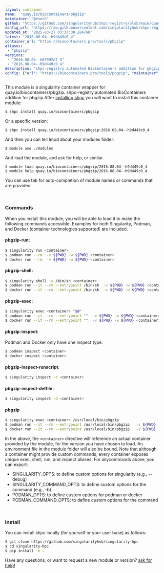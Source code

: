 ```yaml
---
layout: container
name:  "quay.io/biocontainers/pbgzip"
maintainer: "@vsoch"
github: "https://github.com/singularityhub/shpc-registry/blob/main/quay.io/biocontainers/pbgzip/container.yaml"
config_url: "https://raw.githubusercontent.com/singularityhub/shpc-registry/main/quay.io/biocontainers/pbgzip/container.yaml"
updated_at: "2025-03-27 03:37:38.284768"
latest: "2016.08.04--h9d449c0_4"
container_url: "https://biocontainers.pro/tools/pbgzip"
aliases:
 - "pbgzip"
versions:
 - "2016.08.04--h67092d7_3"
 - "2016.08.04--h9d449c0_4"
description: "shpc-registry automated BioContainers addition for pbgzip"
config: {"url": "https://biocontainers.pro/tools/pbgzip", "maintainer": "@vsoch", "description": "shpc-registry automated BioContainers addition for pbgzip", "latest": {"2016.08.04--h9d449c0_4": "sha256:dfef1b7444ee57396c805060b1f7edc1d8042e00a8f70eec4191c77054ff7be3"}, "tags": {"2016.08.04--h67092d7_3": "sha256:a3259f6de5fb63cf9e07e546aec7c9086a6a04f88ab736ff84608a5b9385706f", "2016.08.04--h9d449c0_4": "sha256:dfef1b7444ee57396c805060b1f7edc1d8042e00a8f70eec4191c77054ff7be3"}, "docker": "quay.io/biocontainers/pbgzip", "aliases": {"pbgzip": "/usr/local/bin/pbgzip"}}
---
```


This module is a singularity container wrapper for quay.io/biocontainers/pbgzip.
shpc-registry automated BioContainers addition for pbgzip
After [installing shpc](#install) you will want to install this container module:


```bash
$ shpc install quay.io/biocontainers/pbgzip
```

Or a specific version:

```bash
$ shpc install quay.io/biocontainers/pbgzip:2016.08.04--h9d449c0_4
```

And then you can tell lmod about your modules folder:

```bash
$ module use ./modules
```

And load the module, and ask for help, or similar.

```bash
$ module load quay.io/biocontainers/pbgzip/2016.08.04--h9d449c0_4
$ module help quay.io/biocontainers/pbgzip/2016.08.04--h9d449c0_4
```

You can use tab for auto-completion of module names or commands that are provided.

<br>

### Commands

When you install this module, you will be able to load it to make the following commands accessible.
Examples for both Singularity, Podman, and Docker (container technologies supported) are included.

#### pbgzip-run:

```bash
$ singularity run <container>
$ podman run --rm  -v ${PWD} -w ${PWD} <container>
$ docker run --rm  -v ${PWD} -w ${PWD} <container>
```

#### pbgzip-shell:

```bash
$ singularity shell -s /bin/sh <container>
$ podman run --it --rm --entrypoint /bin/sh  -v ${PWD} -w ${PWD} <container>
$ docker run --it --rm --entrypoint /bin/sh  -v ${PWD} -w ${PWD} <container>
```

#### pbgzip-exec:

```bash
$ singularity exec <container> "$@"
$ podman run --it --rm --entrypoint ""  -v ${PWD} -w ${PWD} <container> "$@"
$ docker run --it --rm --entrypoint ""  -v ${PWD} -w ${PWD} <container> "$@"
```

#### pbgzip-inspect:

Podman and Docker only have one inspect type.

```bash
$ podman inspect <container>
$ docker inspect <container>
```

#### pbgzip-inspect-runscript:

```bash
$ singularity inspect -r <container>
```

#### pbgzip-inspect-deffile:

```bash
$ singularity inspect -d <container>
```


#### pbgzip

```bash
$ singularity exec <container> /usr/local/bin/pbgzip
$ podman run --it --rm --entrypoint /usr/local/bin/pbgzip   -v ${PWD} -w ${PWD} <container> -c " $@"
$ docker run --it --rm --entrypoint /usr/local/bin/pbgzip   -v ${PWD} -w ${PWD} <container> -c " $@"
```



In the above, the `<container>` directive will reference an actual container provided
by the module, for the version you have chosen to load. An environment file in the
module folder will also be bound. Note that although a container
might provide custom commands, every container exposes unique exec, shell, run, and
inspect aliases. For anycommands above, you can export:

 - SINGULARITY_OPTS: to define custom options for singularity (e.g., --debug)
 - SINGULARITY_COMMAND_OPTS: to define custom options for the command (e.g., -b)
 - PODMAN_OPTS: to define custom options for podman or docker
 - PODMAN_COMMAND_OPTS: to define custom options for the command

<br>

### Install

You can install shpc locally (for yourself or your user base) as follows:

```bash
$ git clone https://github.com/singularityhub/singularity-hpc
$ cd singularity-hpc
$ pip install -e .
```

Have any questions, or want to request a new module or version? [ask for help!](https://github.com/singularityhub/singularity-hpc/issues)